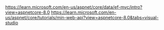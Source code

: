 https://learn.microsoft.com/en-us/aspnet/core/data/ef-mvc/intro?view=aspnetcore-8.0
https://learn.microsoft.com/en-us/aspnet/core/tutorials/min-web-api?view=aspnetcore-8.0&tabs=visual-studio
